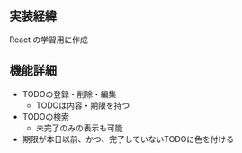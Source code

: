 ## 実装経緯

React の学習用に作成

## 機能詳細

* TODOの登録・削除・編集
  * TODOは内容・期限を持つ
* TODOの検索
  * 未完了のみの表示も可能
* 期限が本日以前、かつ、完了していないTODOに色を付ける
